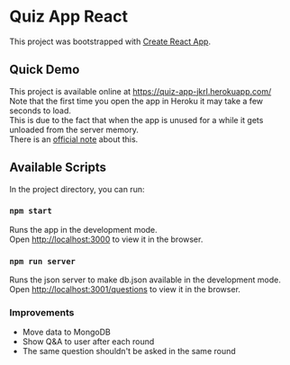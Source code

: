 # Quiz App React

This project was bootstrapped with [Create React App](https://github.com/facebook/create-react-app).

## Quick Demo
This project is available online at https://quiz-app-jkrl.herokuapp.com/ \
Note that the first time you open the app in Heroku it may take a few seconds to load.\
This is due to the fact that when the app is unused for a while it gets unloaded from the server memory.\
There is an [official note](https://devcenter.heroku.com/articles/dynos#dyno-sleeping) about this.

## Available Scripts

In the project directory, you can run:

### `npm start`

Runs the app in the development mode.\
Open [http://localhost:3000](http://localhost:3000) to view it in the browser.

### `npm run server`
Runs the json server to make db.json available in the development mode.\
Open [http://localhost:3001/questions](http://localhost:3001/questions) to view it in the browser.

### Improvements
<ul>
  <li>Move data to MongoDB</li>
  <li>Show Q&A to user after each round</li>
  <li>The same question shouldn't be asked in the same round</li>
</ul>

